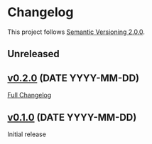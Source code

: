 # Changelog

This project follows [Semantic Versioning 2.0.0](http://semver.org/).

## <a name="unreleased"></a>Unreleased 

## <a name="v0.1.0"></a>[v0.2.0](https://github.com/tomzx/%project-name%/tree/v0.2.0) (DATE YYYY-MM-DD)
[Full Changelog](https://github.com/tomzx/%project-name%/compare/v0.1.0...v0.2.0)

## <a name="v0.1.0"></a>[v0.1.0](https://github.com/tomzx/%project-name%/tree/v0.1.0) (DATE YYYY-MM-DD)

Initial release